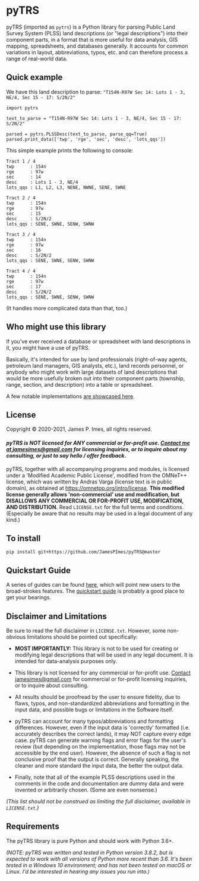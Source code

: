 # pyTRS

pyTRS (imported as `pytrs`) is a Python library for parsing Public Land Survey System (PLSS) land descriptions (or "legal descriptions") into their component parts, in a format that is more useful for data analysis, GIS mapping, spreadsheets, and databases generally. It accounts for common variations in layout, abbreviations, typos, etc. and can therefore process a range of real-world data.

## Quick example

We have this land description to parse: `"T154N-R97W Sec 14: Lots 1 - 3, NE/4, Sec 15 - 17: S/2N/2"`
```
import pytrs

text_to_parse = "T154N-R97W Sec 14: Lots 1 - 3, NE/4, Sec 15 - 17: S/2N/2"

parsed = pytrs.PLSSDesc(text_to_parse, parse_qq=True)
parsed.print_data(['twp', 'rge', 'sec', 'desc', 'lots_qqs'])
```
This simple example prints the following to console:
```
Tract 1 / 4
twp      : 154n
rge      : 97w
sec      : 14
desc     : Lots 1 - 3, NE/4
lots_qqs : L1, L2, L3, NENE, NWNE, SENE, SWNE

Tract 2 / 4
twp      : 154n
rge      : 97w
sec      : 15
desc     : S/2N/2
lots_qqs : SENE, SWNE, SENW, SWNW

Tract 3 / 4
twp      : 154n
rge      : 97w
sec      : 16
desc     : S/2N/2
lots_qqs : SENE, SWNE, SENW, SWNW

Tract 4 / 4
twp      : 154n
rge      : 97w
sec      : 17
desc     : S/2N/2
lots_qqs : SENE, SWNE, SENW, SWNW
```

(It handles more complicated data than that, too.)


## Who might use this library

If you've ever received a database or spreadsheet with land descriptions in it, you might have a use of pyTRS.

Basically, it's intended for use by land professionals (right-of-way agents, petroleum land managers, GIS analysts, etc.), land records personnel, or anybody who might work with large datasets of land descriptions that would be more usefully broken out into their component parts (township, range, section, and description) into a table or spreadsheet.

A few notable implementations [are showcased here](https://github.com/JamesPImes/pyTRS/blob/master/guides/guides/implementations.md).


## License
Copyright © 2020-2021, James P. Imes, all rights reserved.

#### *__pyTRS is NOT licensed for ANY commercial or for-profit use. [Contact me at <jamesimes@gmail.com>](mailto:jamesimes@gmail.com) for licensing inquiries, or to inquire about my consulting, or just to say hello / offer feedback.__*

pyTRS, together with all accompanying programs and modules, is licensed under a 'Modified Academic Public License', modified from the OMNeT++ license, which was written by Andras Varga (license text is in public domain), as obtained at <https://omnetpp.org/intro/license>. __This modified license generally allows 'non-commercial' use and modification, but DISALLOWS ANY COMMERCIAL OR FOR-PROFIT USE, MODIFICATION, AND DISTRIBUTION.__  Read `LICENSE.txt` for the full terms and conditions. (Especially be aware that no results may be used in a legal document of any kind.)


## To install

```
pip install git+https://github.com/JamesPImes/pyTRS@master
```


## Quickstart Guide
A series of guides can be found [here](https://github.com/JamesPImes/pyTRS/blob/master/guides/readme.md), which will point new users to the broad-strokes features. The [quickstart guide](https://github.com/JamesPImes/pyTRS/blob/master/guides/guides/quickstart.md) is probably a good place to get your bearings.


## Disclaimer and Limitations
Be sure to read the full disclaimer in `LICENSE.txt`. However, some non-obvious limitations should be pointed out specifically:
* __MOST IMPORTANTLY:__ This library is not to be used for creating or modifying legal descriptions that will be used in any legal document. It is intended for data-analysis purposes only.

* This library is not licensed for any commercial or for-profit use. [Contact <jamesimes@gmail.com>](mailto:jamesimes@gmail.com) for commercial or for-profit licensing inquiries, or to inquire about consulting.

* All results should be proofread by the user to ensure fidelity, due to flaws, typos, and non-standardized abbreviations and formatting in the input data, and possible bugs or limitations in the Software itself.

* pyTRS can account for many typos/abbreviations and formatting differences. However, even if the input data is 'correctly' formatted (i.e. accurately describes the correct lands), it may NOT capture every edge case. pyTRS can generate warning flags and error flags for the user's review (but depending on the implementation, those flags may not be accessible by the end user). However, the absence of such a flag is not conclusive proof that the output is correct. Generally speaking, the cleaner and more standard the input data, the better the output data.

* Finally, note that all of the example PLSS descriptions used in the comments in the code and documentation are dummy data and were invented or arbitrarily chosen. (Some are even nonsense.)

*(This list should not be construed as limiting the full disclaimer, available in `LICENSE.txt`.)*


## Requirements
The pyTRS library is pure Python and should work with Python 3.6+.

*(NOTE: pyTRS was written and tested in Python version 3.8.2, but is expected to work with all versions of Python more recent than 3.6. It's been tested in a Windows 10 environment; and has not been tested on macOS or Linux. I'd be interested in hearing any issues you run into.)*